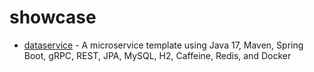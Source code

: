 # showcase

- [dataservice](java/dataservice)  - A microservice template using Java 17, Maven, Spring Boot, gRPC, REST, JPA, MySQL, H2, Caffeine, Redis, and Docker
